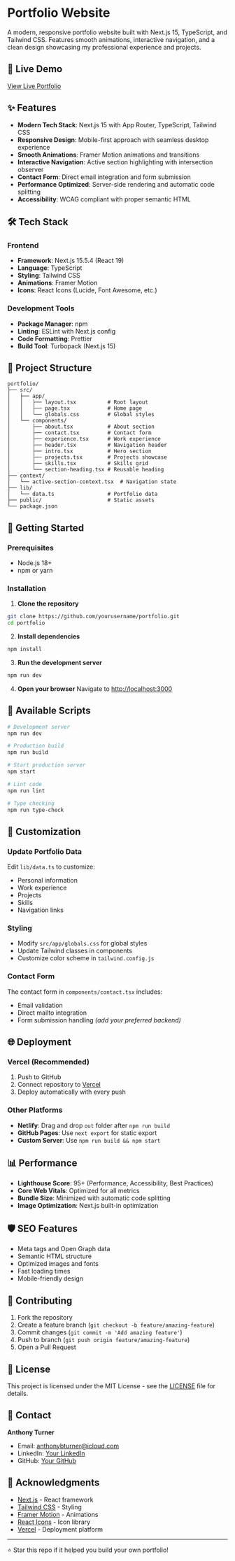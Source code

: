 # Portfolio Website

A modern, responsive portfolio website built with Next.js 15, TypeScript, and Tailwind CSS. Features smooth animations, interactive navigation, and a clean design showcasing my professional experience and projects.

## 🚀 Live Demo

[View Live Portfolio](https://anthonybturner-next.vercel.app)

## ✨ Features

- **Modern Tech Stack**: Next.js 15 with App Router, TypeScript, Tailwind CSS
- **Responsive Design**: Mobile-first approach with seamless desktop experience
- **Smooth Animations**: Framer Motion animations and transitions
- **Interactive Navigation**: Active section highlighting with intersection observer
- **Contact Form**: Direct email integration and form submission
- **Performance Optimized**: Server-side rendering and automatic code splitting
- **Accessibility**: WCAG compliant with proper semantic HTML

## 🛠️ Tech Stack

### Frontend

- **Framework**: Next.js 15.5.4 (React 19)
- **Language**: TypeScript
- **Styling**: Tailwind CSS
- **Animations**: Framer Motion
- **Icons**: React Icons (Lucide, Font Awesome, etc.)

### Development Tools

- **Package Manager**: npm
- **Linting**: ESLint with Next.js config
- **Code Formatting**: Prettier
- **Build Tool**: Turbopack (Next.js 15)

## 📁 Project Structure

```
portfolio/
├── src/
│   ├── app/
│   │   ├── layout.tsx          # Root layout
│   │   ├── page.tsx            # Home page
│   │   └── globals.css         # Global styles
│   └── components/
│       ├── about.tsx           # About section
│       ├── contact.tsx         # Contact form
│       ├── experience.tsx      # Work experience
│       ├── header.tsx          # Navigation header
│       ├── intro.tsx           # Hero section
│       ├── projects.tsx        # Projects showcase
│       ├── skills.tsx          # Skills grid
│       └── section-heading.tsx # Reusable heading
├── context/
│   └── active-section-context.tsx  # Navigation state
├── lib/
│   └── data.ts                 # Portfolio data
├── public/                     # Static assets
└── package.json
```

## 🚀 Getting Started

### Prerequisites

- Node.js 18+
- npm or yarn

### Installation

1. **Clone the repository**

```bash
git clone https://github.com/yourusername/portfolio.git
cd portfolio
```

2. **Install dependencies**

```bash
npm install
```

3. **Run the development server**

```bash
npm run dev
```

4. **Open your browser**
   Navigate to [http://localhost:3000](http://localhost:3000)

## 📝 Available Scripts

```bash
# Development server
npm run dev

# Production build
npm run build

# Start production server
npm start

# Lint code
npm run lint

# Type checking
npm run type-check
```

## 🎨 Customization

### Update Portfolio Data

Edit `lib/data.ts` to customize:

- Personal information
- Work experience
- Projects
- Skills
- Navigation links

### Styling

- Modify `src/app/globals.css` for global styles
- Update Tailwind classes in components
- Customize color scheme in `tailwind.config.js`

### Contact Form

The contact form in `components/contact.tsx` includes:

- Email validation
- Direct mailto integration
- Form submission handling _(add your preferred backend)_

## 🌐 Deployment

### Vercel (Recommended)

1. Push to GitHub
2. Connect repository to [Vercel](https://vercel.com)
3. Deploy automatically with every push

### Other Platforms

- **Netlify**: Drag and drop `out` folder after `npm run build`
- **GitHub Pages**: Use `next export` for static export
- **Custom Server**: Use `npm run build && npm start`

## 📊 Performance

- **Lighthouse Score**: 95+ (Performance, Accessibility, Best Practices)
- **Core Web Vitals**: Optimized for all metrics
- **Bundle Size**: Minimized with automatic code splitting
- **Image Optimization**: Next.js built-in optimization

## 🛡️ SEO Features

- Meta tags and Open Graph data
- Semantic HTML structure
- Optimized images and fonts
- Fast loading times
- Mobile-friendly design

## 🤝 Contributing

1. Fork the repository
2. Create a feature branch (`git checkout -b feature/amazing-feature`)
3. Commit changes (`git commit -m 'Add amazing feature'`)
4. Push to branch (`git push origin feature/amazing-feature`)
5. Open a Pull Request

## 📄 License

This project is licensed under the MIT License - see the [LICENSE](LICENSE) file for details.

## 👤 Contact

**Anthony Turner**

- Email: anthonybturner@icloud.com
- LinkedIn: [Your LinkedIn](https://www.linkedin.com/in/anthony-turner-0207b76b/)
- GitHub: [Your GitHub](https://github.com/anthonybturner)

## 🙏 Acknowledgments

- [Next.js](https://nextjs.org/) - React framework
- [Tailwind CSS](https://tailwindcss.com/) - Styling
- [Framer Motion](https://www.framer.com/motion/) - Animations
- [React Icons](https://react-icons.github.io/react-icons/) - Icon library
- [Vercel](https://vercel.com/) - Deployment platform

---

⭐ Star this repo if it helped you build your own portfolio!
